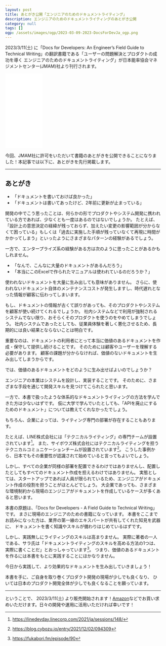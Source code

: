 ```yaml
---
layout: post
title: あとがき公開「エンジニアのためのドキュメントライティング」
description: エンジニアのためのドキュメントライティングのあとがき公開
category: null
tags: []
ogp: /assets/images/ogp/2023-03-09-2023-DocsForDevJa_ogp.png
---
```


2023/3/11(土) に「Docs for Developers: An Engineer’s Field Guide to Technical Writing」の翻訳書籍である「ユーザーの問題解決とプロダクトの成功を導く エンジニアのためのドキュメントライティング」が日本能率協会マネジメントセンター(JMAM)社より刊行されます。

<iframe sandbox="allow-popups allow-scripts allow-modals allow-forms allow-same-origin" style="width:120px;height:240px;" marginwidth="0" marginheight="0" scrolling="no" frameborder="0" src="//rcm-fe.amazon-adsystem.com/e/cm?lt1=_blank&bc1=000000&IS2=1&bg1=FFFFFF&fc1=000000&lc1=0000FF&t=iwashitw-22&language=ja_JP&o=9&p=8&l=as4&m=amazon&f=ifr&ref=as_ss_li_til&asins=4800590833&linkId=309f0cf217cb38d4670a3bcfe20c40fb"></iframe>

今回、JMAM社に許可をいただいて書籍のあとがきを公開できることになりました！本記事では以下に、あとがきを先行掲載します。

-----

## あとがき

- 「ドキュメントを書いておけば良かった」
- 「ドキュメントは書いてあったけど、2年前に更新が止まっている」

開発の中でこう思ったことは、何らかの形でプロダクトやシステム開発に携われている方であれば、少なくとも一度はあるのではないでしょうか。
たとえば、「設計上の意思決定の経緯が残っておらず、加えたい変更の影響範囲が分からなくて困っている」もしくは「過去に実施した手順が残っていなくて再現に時間がかかってしまう」といったようにさまざまなパターンの経験があるでしょう。

一方で、エンタープライズ系の経験がある方は次のように思ったことがあるかもしれません。

- 「なんで、こんなに大量のドキュメントがあるんだろう」
- 「本当にこのExcelで作られたマニュアルは使われているのだろうか？」

使われないドキュメントを大量に生み出しても意味がありません。
さらに、使われないドキュメント自体のメンテナンスコストが発生しますし、時代遅れとなった情報が顧客に伝わってしまいます。

もし、ドキュメントの情報が古くて誤りがあっても、そのプロダクトやシステムを顧客が使い続けてくれるでしょうか。
社内システムなどで利用が強制されるシステムでない限り、おそらくそのプロダクトを使うのをやめてしまうでしょう。
社内システムであったとしても、従業員体験を著しく悪化させるため、長期的には良い結果とならないことは明白です。

重要なのは、ドキュメントの利用者にとって本当に価値のあるドキュメントを作成・保守して提供し続けることです。
そのためには顧客やユーザーを理解する必要があります。
顧客の課題が分からなければ、価値のないドキュメントを生み出してしまうからです。

では、価値のあるドキュメントをどのように生み出せばよいのでしょうか？

エンジニアの本業はシステムを設計し、実装することです。
そのために、さまざまな手段を通じて開発スキルを見つけてこられたと思います。

一方で、本書で扱ったような体系的なドキュメントライティングの方法を学んできた方は少ないはずです。
仮に大学で学んでいたとしても、「APIを廃止にするためのドキュメント」については教えてくれなかったでしょう。

もちろん、企業によっては、ライティング専門の部署が存在することもあります。

たとえば、LINE株式会社には「テクニカルライティング」の専門チームが設置されています[^1]。
また、サイボウズ株式会社にはテクニカルライティングを担うテクニカルコミュニケーションチームが設置されています[^2]。
こうした事例から、日本でもその重要性が認識されて始めていると言ってもよいでしょう。

しかし、すべての企業が同様の部署を配置できるわけではありませんし、配置したとしてもすべてのドキュメント作成を担えるわけではありません。
実態としては、スタートアップであれば人員が限られているため、エンジニアがドキュメント作成の役割を担うことがほとんどでしょう。
大企業であっても、さまざまな環境制約から現場のエンジニアがドキュメントを作成しているケースが多くあると思います。

本書の原題は、「Docs for Developers - A Field Guide to Technical Writing」です。
まさに現場のエンジニアのための書籍になっています。
本書をここまでお読みになった方は、業界の第一線のエキスパートが共有してくれた知見を武器に、
ドキュメントを書く知識やスキルが備わりはじめているはずです。

しかし、実践無しにライティングのスキルは高まりません。
実際に著者の一人である、サラ氏は「ドキュメントライティングのスキルを高める方法の1つは、実際に書くことだ」とおっしゃっています[^3]。
つまり、価値のあるドキュメントを作るには本書をもとに実践することにほかなりません。

今日から実践して、より効果的なドキュメントを生み出していきましょう！

本書を手に、ご自身を取り巻くプロダクト開発の現場が少しでも良くなり、
ひいては日本のプロダクト開発全体が少しでも良くなることを願っています。

[^1]: https://linedevday.linecorp.com/2021/ja/sessions/148/
[^2]: https://blog.cybozu.io/entry/2021/12/02/094309
[^3]: https://fukabori.fm/episode/90

--- 

ということで、 2023/3/11(土) より販売開始されます！[Amazon](https://amzn.to/3Zp71gl)などでお買い求めいただけます。日々の開発や運用に活用いただければ幸いです！
